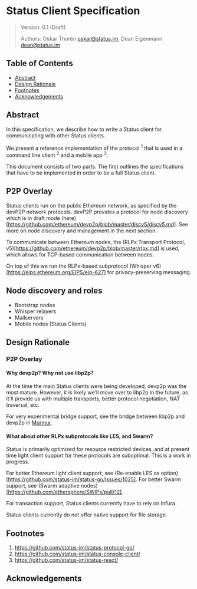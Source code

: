 # Status Client Specification

> Version: 0.1 (Draft)
>
> Authors: Oskar Thorén <oskar@status.im>, Dean Eigenmann <dean@status.im>

## Table of Contents

- [Abstract](#abstract)
- [Design Rationale](#design-rationale)
- [Footnotes](#footnotes)
- [Acknowledgements](#acknowledgements)

## Abstract

In this specification, we describe how to write a Status client for
communicating with other Status clients.

We present a reference implementation of the protocol <sup>1</sup> that is used
in a command line client <sup>2</sup> and a mobile app <sup>3</sup>.

This document consists of two parts. The first outlines the specifications that
have to be implemented in order to be a full Status client.

## P2P Overlay

Status clients run on the public Ethereum network, as specified by the devP2P
network protocols. devP2P provides a protocol for node discovery which is in
draft mode
(here)[https://github.com/ethereum/devp2p/blob/master/discv5/discv5.md]. See
more on node discovery and management in the next section.

To communicate between Ethereum nodes, the (RLPx Transport
Protocol, v5)[https://github.com/ethereum/devp2p/blob/master/rlpx.md] is used, which
allows for TCP-based communication between nodes.

On top of this we run the RLPx-based subprotocol (Whisper
v6)[https://eips.ethereum.org/EIPS/eip-627] for privacy-preserving messaging.

## Node discovery and roles

- Bootstrap nodes
- Whisper relayers
- Mailservers
- Mobile nodes (Status Clients)

## Design Rationale

### P2P Overlay

#### Why devp2p? Why not use libp2p?

At the time the main Status clients were being developed, devp2p was the most
mature. However, it is likely we'll move over to libp2p in the future, as it'll
provide us with multiple transports, better protocol negotiation, NAT traversal,
etc.

For very experimental bridge support, see the bridge between libp2p and devp2p
in [Murmur](https://github.com/status-im/murmur).

#### What about other RLPx subprotocols like LES, and Swarm?

Status is primarily optimized for resource restricted devices, and at present
time light client support for these protocols are suboptimal. This is a work in
progress.

For better Ethereum light client support, see (Re-enable LES as
option)[https://github.com/status-im/status-go/issues/1025]. For better Swarm
support, see (Swarm adaptive
nodes)[https://github.com/ethersphere/SWIPs/pull/12].

For transaction support, Status clients currently have to rely on Infura.

Status clients currently do not offer native support for file storage.

## Footnotes

1. <https://github.com/status-im/status-protocol-go/>
1. <https://github.com/status-im/status-console-client/>
1. <https://github.com/status-im/status-react/>

## Acknowledgements
